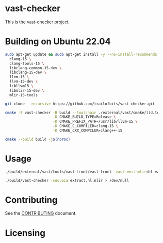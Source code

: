 # vast-checker

This is the vast-checker project.

# Building on Ubuntu 22.04

```sh
sudo apt-get update && sudo apt-get install -y --no-install-recommends \
  clang-15 \
  clang-tools-15 \
  libclang-common-15-dev \
  libclang-15-dev \
  llvm-15 \
  llvm-15-dev \
  libllvm15 \
  libmlir-15-dev \
  mlir-15-tools
```

```sh
git clone --recursive https://github.com/trailofbits/vast-checker.git
```

```sh
cmake -S vast-checker -B build --toolchain ./external/vast/cmake/lld.toolchain.cmake \
                      -D CMAKE_BUILD_TYPE=Release \
                      -D CMAKE_PREFIX_PATH=/usr/lib/llvm-15 \
                      -D CMAKE_C_COMPILER=clang-15 \
                      -D CMAKE_CXX_COMPILER=clang++-15
```

```sh
cmake --build build -j$(nproc)
```

# Usage

```sh
./build/external/vast/tools/vast-front/vast-front -vast-emit-mlir=hl vast-checker/sequoia/extract.c -o extract.hl.mlir
```

```sh
./build/vast-checker -sequoia extract.hl.mlir > /dev/null

```

# Contributing

See the [CONTRIBUTING](CONTRIBUTING.md) document.

# Licensing

<!--
Please go to https://choosealicense.com/licenses/ and choose a license that
fits your needs. The recommended license for a project of this type is the
GNU AGPLv3.
-->
